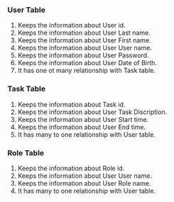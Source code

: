 ### User Table

1. Keeps the information about User id.
1. Keeps the information about User Last name.
1. Keeps the information about User First name.
1. Keeps the information about User User name.
1. Keeps the information about User Password.
1. Keeps the information about User Date of Birth.
1. It has one ot many relationship with Task table.

### Task Table

1. Keeps the information about Task id.
1. Keeps the information about User Task Discription.
1. Keeps the information about User Start time.
1. Keeps the information about User End time.
1. It has many to one relationship with User table.

### Role Table
1. Keeps the information about Role id.
1. Keeps the information about User User name.
1. Keeps the information about User Role name.
1. It has many to one relationship with User table.